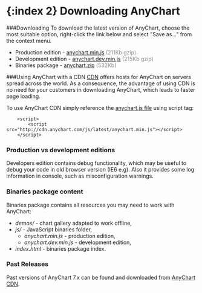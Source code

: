 {:index 2}
Downloading AnyChart
====================
  
###Downloading
To download the latest version of AnyChart, choose the most suitable option, right-click the link below and select "Save as..." from the context menu.
* Production edition - [anychart.min.js](http://anychart.com/products/anychart7/download/?file=anychart.min.js&version=7.4.0) <span style="color:#898989;">(211Kb gzip)</span>
* Development edition - [anychart.dev.min.js](http://anychart.com/products/anychart7/download/?file=anychart.dev.min.js&version=7.4.0) <span style="color:#898989;">(215Kb gzip)</span>
* Binaries package - [anychart.zip](http://anychart.com/products/anychart7/download/7.4.0/anychart.zip) <span style="color:#898989;">(532Kb)</span>


###Using AnyChart with a CDN
<a href="http://en.wikipedia.org/wiki/Content\_delivery\_network" target="_blank">CDN</a> offers hosts for AnyChart on servers spread across the world. As a consequence, the advantage of using CDN is no need for your customers in downloading AnyChart, which leads to faster page loading.
  
 
To use AnyChart CDN simply reference the [anychart.js file](http://cdn.anychart.com/js/latest/anychart.min.js) using script tag:
```
    <script>
        <script src="http://cdn.anychart.com/js/latest/anychart.min.js"></script>
    </script>
```

### Production vs development editions
Developers edition contains debug functionality, which may be useful to debug your code in old browser version (IE6 e.g). Also it provides some log information in console, such as misconfiguration warnings. 

### Binaries package content
Binaries package contains all resources you may need to work with AnyChart:  
* _demos/_ - chart gallery adapted to work offline,
* _js/_ - JavaScript binaries folder,
  * _anychart.min.js_ - production edition,
  * _anychart.dev.min.js_ - development edition,
* _index.html_ - binaries package index.
  
<!--
###Custom build of AnyChart
Using <a href="build.anychart.com">AnyChart Build Server</a>, you can create your custom build of AnyChart 7.x.<br>
Build Server provides a simple web interface where you can choose which charts types and features you want to include.<br>
You can read more about Build Server and custom builds in the <a href="./Environment/Build_Server">Build Server</a> documentation section.
-->
  
  

### Past Releases
Past versions of AnyChart 7.x can be found and downloaded from <a href="http://cdn.anychart.com/" target="_blank">AnyChart CDN</a>.




